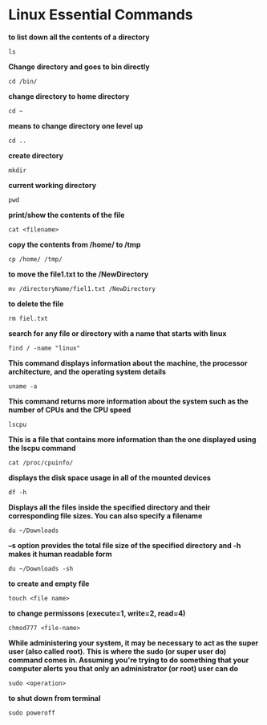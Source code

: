 # Linux Essential Commands

**to list down all the contents of a directory**
``` 
ls 
```

**Change directory and goes to bin directly**
``` 
cd /bin/ 
```

**change directory to home directory**
``` 
cd ~ 
```

**means to change directory one level up**
``` 
cd .. 
```

**create directory**
``` 
mkdir 
```

**current working directory**
``` 
pwd 
```

**print/show the contents of the file** 
``` 
cat <filename> 
```

**copy the contents from /home/ to /tmp**
``` 
cp /home/ /tmp/ 
```

**to move the file1.txt to the /NewDirectory**
``` 
mv /directoryName/fiel1.txt /NewDirectory 
```

**to delete the file**
```
rm fiel.txt
```

**search for any file or directory with a name that starts with linux**
```
find / -name "linux"
```

**This command displays information about the machine, the processor architecture, and the operating system details**
```
uname -a
```

**This command returns more information about the system such as the number of CPUs and the CPU speed**
```
lscpu
```

**This is a file that contains more information than the one displayed using the lscpu command**
```
cat /proc/cpuinfo/
```

**displays the disk space usage in all of the mounted devices**
```
df -h
```

**Displays all the files inside the specified directory and their corresponding file sizes. You can also specify a filename**
```
du ~/Downloads
```

**–s option provides the total file size of the specified directory and -h makes it human readable form**
```
du ~/Downloads -sh
```

**to create and empty file**
```
touch <file name>
```

**to change permissons (execute=1, write=2, read=4)**
```
chmod777 <file-name>
```

**While administering your system, it may be necessary to act as the super user (also called root). This is where the sudo (or super user do) command comes in. Assuming you're trying to do something that your computer alerts you that only an administrator (or root) user can do**
```
sudo <operation>
```

**to shut down from terminal**
```
sudo poweroff
```

